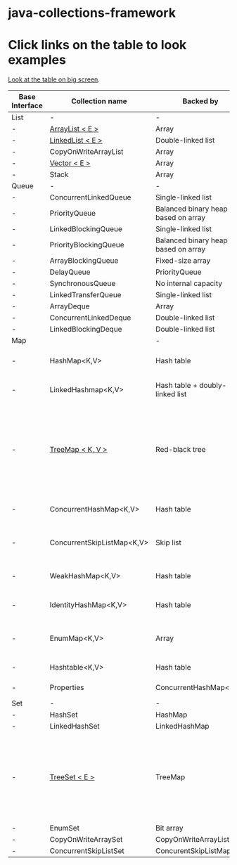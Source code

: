 # java-collections-framework

<h1>Click links on the table to look examples</h1>

<a href="https://github.com/keramiozsoy/java-collections-framework/blob/master/README.md">Look at the table on big screen</a>.


| Base Interface | Collection name                                | Backed by                           | Duplicates  | Nulls Allowed                                                                        | Syncronized|Thread safe|Iterator type|
|----------------|------------------------------------------------|-------------------------------------|-------------|--------------------------------------------------------------------------------------|------------|-----------|-------------|
| List           | -                                              | -                                   | -           | -                                                                                    | -          | -         | -           | 
| -              | [ ArrayList < E > ](arraylist/src/main/java)   | Array                               | yes         | yes                                                                                  | no         | no        | fail-fast   |
| -              | [ LinkedList < E > ](linkedlist/src/main/java) | Double-linked list                  | yes         | yes                                                                                  | no         | no        | fail-fast   |
| -              | CopyOnWriteArrayList<E>                        | Array                               | yes         | yes                                                                                  | no         | yes       | snapshat-style |
| -              | [ Vector < E > ](vektor/src/main/java)         | Array                               | yes         | yes                                                                                  | yes        | yes       | fail-fast   |
| -              | Stack<E>                                       | Array                               | yes         | yes                                                                                  | yes        | yes       | fail-fast   |
| Queue          | -                                              | -                                   | -           | -                                                                                    | -          | -         | -           |
| -              | ConcurrentLinkedQueue<E>                       | Single-linked list                  | yes         | no                                                                                   | no         | yes       | weakly consistent |
| -              | PriorityQueue<E>                               | Balanced binary heap based on array | yes         | no                                                                                   | no         | no        | fail-fast   |
| -              | LinkedBlockingQueue<E>                         | Single-linked list                  | yes         | no                                                                                   | no         | yes       | weakly consistent |
| -              | PriorityBlockingQueue<E>                       | Balanced binary heap based on array | yes         | no                                                                                   | no         | yes       | snapshat-style |
| -              | ArrayBlockingQueue<E>                          | Fixed-size array                    | yes         | no                                                                                   | no         | yes       | weakly consistent |
| -              | DelayQueue<E>                                  | PriorityQueue<E>                    | yes         | no                                                                                   | no         | no        | snapshot-style |
| -              | SynchronousQueue<E>                            | No internal capacity                | yes         | no                                                                                   | no         | yes       | Collections.emptyIterator |
| -              | LinkedTransferQueue<E>                         | Single-linked list                  | yes         | no                                                                                   | no         | yes       | weakly consistent |
| -              | ArrayDeque<E>                                  | Array                               | yes         | no                                                                                   | no         | no        | fail-fast   |
| -              | ConcurrentLinkedDeque<E>                       | Double-linked list                  | yes         | no                                                                                   | no         | yes       | weakly consistent |
| -              | LinkedBlockingDeque<E>                         | Double-linked list                  | yes         | no                                                                                   | no         | yes       | weakly consistent |
| Map            |                                                | -                                   | -           | -                                                                                    | -          | -         | -           |
| -              | HashMap<K,V>                                   | Hash table                          | Only values | Null key and null values                                                             | no         | no        | fail-fast   |
| -              | LinkedHashmap<K,V>                             | Hash table + doubly-linked list     | Only values | Null key and null values                                                             | no         | no        | fail-fast   |
| -              | [ TreeMap < K, V > ](treemap/src/main/java)    | Red-black tree                      | Only values | Doesnt permit null keys if natural sorting is used or Comparator doesnt accept nulls | no         | no        | fail-fast   |
| -              | ConcurrentHashMap<K,V>                         | Hash table                          | Only values | no                                                                                   | no         | yes       | Reflect the state at some point of time after creation |
| -              | ConcurrentSkipListMap<K,V>                     | Skip list                           | Only values | Null keys forbidden but values allowed                                               | no         | yes       | weakly consistent |
| -              | WeakHashMap<K,V>                               | Hash table                          | Only values | Null key and null values                                                             | no         | no        | fail-fast   |
| -              | IdentityHashMap<K,V>                           | Hash table                          | Only values | Null key and null values                                                             | no         | no        | fail-fast   |
| -              | EnumMap<K,V>                                   | Array                               | Only values | Null keys forbidden but values allowed                                               | no         | no        | weakly consistent |
| -              | Hashtable<K,V>                                 | Hash table                          | Only values | no                                                                                   | yes        | yes       | fail-fast   |
| -              | Properties                                     | ConcurrentHashMap<K,V>              | Only values | no                                                                                   | yes        | yes       | not guaranteeed to fail-fast |
| Set            | -                                              | -                                   | -           | -                                                                                    | -          | -         |
| -              | HashSet<E>                                     | HashMap                             | No          | yes                                                                                  | no         | no        | fail-fast   |
| -              | LinkedHashSet<E>                               | LinkedHashMap                       | No          | yes                                                                                  | no         | no        | fail-fast   |
| -              | [ TreeSet < E > ](treeset/src/main/java)       | TreeMap                             | No          | Doesnt permit null keys if natural sorting is used or Comparator doesnt accept nulls | no         | no        | fail-fast   | 
| -              | EnumSet<E>                                     | Bit array                           | No          | No                                                                                   | no         | no        | weakly consistent |
| -              | CopyOnWriteArraySet<E >                        | CopyOnWriteArrayList                | No          | yes                                                                                  | no         | yes       | snapshot-style |
| -              | ConcurrentSkipListSet<E>                       | ConcurentSkipListMap                | No          | No                                                                                   | no         | yes       | weakly consistent |

